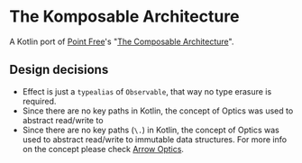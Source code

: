 # The Komposable Architecture

A Kotlin port of [Point Free](https://github.com/pointfreeco)'s "[The Composable Architecture](https://github.com/pointfreeco/swift-composable-architecture)".

## Design decisions
- Effect is just a `typealias` of `Observable`, that way no type erasure is required. 
- Since there are no key paths in Kotlin, the concept of Optics was used to abstract read/write to
- Since there are no key paths (`\.`) in Kotlin, the concept of Optics was used to abstract read/write to
  immutable data structures.
  For more info on the concept please check [Arrow Optics](https://arrow-kt.io/docs/0.10/optics/lens/).